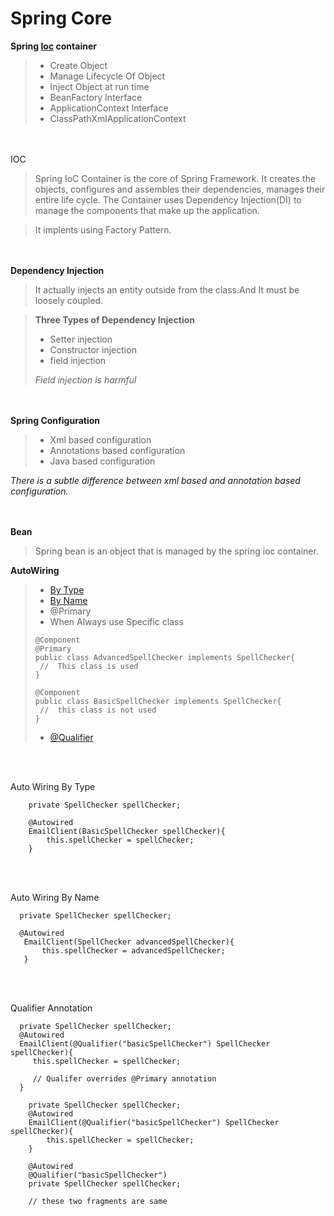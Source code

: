 # Spring Core
**Spring [Ioc](#myfootnote1) container**
> - Create Object
> - Manage Lifecycle Of Object
> - Inject Object at run time
> - BeanFactory Interface
> - ApplicationContext Interface
> - ClassPathXmlApplicationContext

<br></br>
<a name="myfootnote1">IOC</a>
>Spring IoC Container is the core of Spring Framework. It creates the objects, configures and assembles their dependencies, manages their entire life cycle. The Container uses Dependency Injection(DI) to manage the components that make up the application.

>It implents using Factory Pattern.

<br></br>
**Dependency Injection**
> It actually injects an entity outside from the class.And It must be loosely coupled.

> **Three Types of Dependency Injection**
>  - Setter injection
>  - Constructor injection
>  - field injection
> 
> _Field injection is harmful_

<br></br>
**Spring Configuration**
> - Xml based configuration
> - Annotations based configuration
> - Java based configuration

_There is a subtle difference between xml based and annotation based configuration._

<br></br>
**Bean**
> Spring bean is an object that is managed by the spring ioc container.

**AutoWiring**
> - [By Type](#myfootnote2)
> - [By Name](#myfootnote3)
> - @Primary
>  - When Always use Specific class
  >  ```
  >  @Component
  >  @Primary
  >  public class AdvancedSpellChecker implements SpellChecker{
  >   //  This class is used
  >  }
  >  
  >  @Component
  >  public class BasicSpellChecker implements SpellChecker{
  >   //  this class is not used
  >  }
  >  ```
> - [@Qualifier](#myfootnote4)

<br></br>

<a name="myfootnote2">Auto Wiring By Type</a>
```
    private SpellChecker spellChecker;

    @Autowired
    EmailClient(BasicSpellChecker spellChecker){
        this.spellChecker = spellChecker;
    }
```
<br></br>

<a name="myfootnote3">Auto Wiring By Name</a>
```
  private SpellChecker spellChecker;
  
  @Autowired
   EmailClient(SpellChecker advancedSpellChecker){
       this.spellChecker = advancedSpellChecker;
   }
```
<br></br>

<a name="myfootnote4">Qualifier Annotation</a>
```
  private SpellChecker spellChecker;
  @Autowired
  EmailClient(@Qualifier("basicSpellChecker") SpellChecker spellChecker){
     this.spellChecker = spellChecker;
     
     // Qualifer overrides @Primary annotation
  }

```

```
    private SpellChecker spellChecker;
    @Autowired
    EmailClient(@Qualifier("basicSpellChecker") SpellChecker spellChecker){
        this.spellChecker = spellChecker;
    }
    
    @Autowired
    @Qualifier("basicSpellChecker")
    private SpellChecker spellChecker;
    
    // these two fragments are same
```
